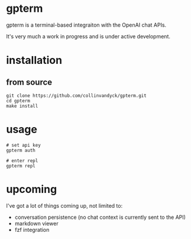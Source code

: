 # gpterm

gpterm is a terminal-based integraiton with the OpenAI chat APIs.

It's very much a work in progress and is under active development.

# installation

## from source

	git clone https://github.com/collinvandyck/gpterm.git
	cd gpterm
	make install

# usage

	# set api key
	gpterm auth

	# enter repl
	gpterm repl
	
# upcoming

I've got a lot of things coming up, not limited to:

- conversation persistence (no chat context is currently sent to the API)
- markdown viewer
- fzf integration

